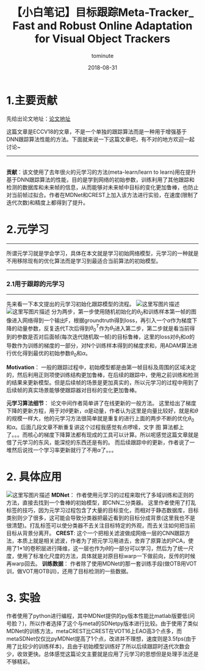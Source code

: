 ﻿---
layout:     post
title:      【小白笔记】目标跟踪Meta-Tracker_ Fast and Robust Online Adaptation for Visual Object Trackers
date:       2018-08-31
author:     tominute
header-img: img/post-bg-BJJ.jpg
catalog: true
tags:
    - Tracking
    - Meta-learning
---
# 1.主要贡献
先给出论文地址：[论文地址](https://arxiv.org/pdf/1801.03049.pdf)

这篇文章是ECCV18的文章，不是一个单独的跟踪算法而是一种用于增强基于DNN跟踪算法性能的方法。下面就来说一下这篇文章吧，有不对的地方欢迎一起讨论~ 


----------


  
<br />**贡献**：该文使用了去年很火的元学习的方法(meta-learn/learn to learn)用在提升基于DNN跟踪算法的性能，目的是学到网络的初始参数，训练利用了其他跟踪和检测的数据库和未来帧的信息，从而能够对未来帧中目标的变化更加鲁棒，也防止对当前帧过拟合。作者在MDNet和CREST上加入该方法进行实验，在速度(限制了迭代次数)和精度上都得到了提升。   

# 2.元学习


----------
所谓元学习就是学会学习，具体在本文就是学习初始网络模型，元学习的一种就是不用移除现有的优化算法而是学习到最适合当前算法的初始模型。

----------

### 2.1用于跟踪的元学习
----------
先来看一下本文提出的元学习初始化跟踪模型的流程。
![这里写图片描述](https://img-blog.csdn.net/20180831223934672?watermark/2/text/aHR0cHM6Ly9ibG9nLmNzZG4ubmV0L3NpbmF0XzI3MzE4ODgx/font/5a6L5L2T/fontsize/400/fill/I0JBQkFCMA==/dissolve/70)
![这里写图片描述](https://img-blog.csdn.net/20180831223942737?watermark/2/text/aHR0cHM6Ly9ibG9nLmNzZG4ubmV0L3NpbmF0XzI3MzE4ODgx/font/5a6L5L2T/fontsize/400/fill/I0JBQkFCMA==/dissolve/70)
分为两步，第一步使用随机初始化的$\theta_0$和训练样本第一帧的图像进入网络得到一个输出F，根据groundtruth得到loss，再引入一个$\alpha$作为梯度下降的动量参数，反复迭代T次后得到$\theta_0^T$作为$\theta_1$进入第二步，第二步就是看当前得到的参数是否对后面帧(每次迭代随机取一帧)的目标鲁棒，这里的loss对$\theta_1$和$\alpha$的导数作为训练的梯度的一部分，对N个训练样本得到的梯度求和，用ADAM算法进行优化得到最优的初始参数$\theta_0$和$\alpha$。

**Motivation**：
一般的跟踪过程中，初始模型都是由第一帧目标及周围的区域决定的，然后利用正则项使训练结构更加鲁棒，在后续的跟踪中，使用之前训练和检测的结果来更新模型。但是后续帧的场景是更加真实的，所以元学习的过程中用到了后续帧的真实场景能够使跟踪器对目标的变化更加鲁棒。

**元学习算法细节**：
论文中间作者简单讲了在线更新的一般方法。
这里给出了梯度下降的更新方程，用于对$\theta$更新，$\alpha$是动量，作者认为这里是向量比较好，就是和$\theta$的规模一样大，他的元学习方法很简单就是重复的进行上面的两步不断的优化$\theta_0$和$\alpha$。后面几段文章不断重复讲这个过程我感觉有点啰嗦，文字 图 算法都上了。。。而核心的梯度下降算法都有现成的工具可以计算。所以呢感觉这篇文章就是借了元学习的东风，能深挖的东西还是有的。
而后续跟踪中的更新，作者说了一堆然后说找一个学习率更新就行了不用$\alpha$了。。。

# 2. 具体应用
![这里写图片描述](https://img-blog.csdn.net/20180831223958736?watermark/2/text/aHR0cHM6Ly9ibG9nLmNzZG4ubmV0L3NpbmF0XzI3MzE4ODgx/font/5a6L5L2T/fontsize/400/fill/I0JBQkFCMA==/dissolve/70)
**MDNet**：
作者使用元学习的过程来取代了多域训练和正则的方法，直接去找到一个鲁棒的初始模型，即CNN二分类器。
这里作者使用了打乱标签的技巧，因为元学习过程包含了大量的目标变化，而相对于静态数据库，目标类别则少了很多，这可能会导致分类器把最近看到的目标分成背景(这里我也不是很清楚)。打乱标签可以使分类器不去关注目标特定的外观，而去关注如何把当前目标从背景分离开。
**CREST**:
这个一个把相关滤波做成网络一层的CNN跟踪方法，本质上就是相关滤波，作者为了把元学习用进去，舍弃了原算法的PCA，使用了1*1的卷积层进行降维，这一层也作为$\theta$的一部分可以学习，然后为了统一尺度，使用了标准化尺度的方法，具体就是对原目标warp一下做前向，反传的时候再warp回去。
**训练数据**：
作者除了使用MDNet的那一套训练手段(做OTB用VOT训，做VOT用OTB训)，还用了目标检测的一些数据。
# 3. 实验
作者使用了python进行编程，其中MDNet提供的py版本性能比matlab版要低(问号脸？)，所以作者选择了这个与meta的SDNetpy版本进行比较。由于使用了类似MDNet的训练方法，metaCREST比CREST在VOT16上EAO高3个点多，而metaSDNet仅仅比pyMDNet提高了1个点，改进并不理想，速度则是3.5fps(由于用了比较少的训练样本)，且由于初始模型训练好了所以后续跟踪时迭代次数会少，收敛更快。总体感觉这篇论文主要就是应用了元学习的思想但是处理手法还是不够精彩。

